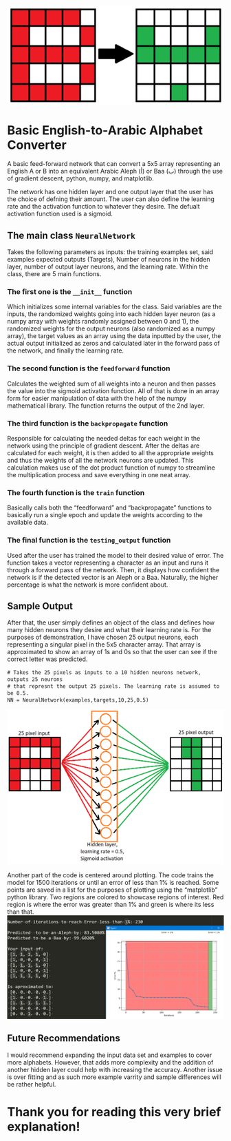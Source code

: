 ![English "B" to Arabic "ب"](/images/b_to_baa.png)

# Basic English-to-Arabic Alphabet Converter
A basic feed-forward network that can convert a 5x5 array representing an English A or B into an equivalent Arabic Aleph (أ) or Baa (ب) through the use of gradient descent, python, numpy, and matplotlib.

The network has one hidden layer and one output layer that the user has the choice of defning their amount. The user can also define the learning rate and the activation function to whatever they desire. The defualt activation function used is a sigmoid.

## The main class ```NeuralNetwork```
Takes the following parameters as inputs: the training examples set, said examples expected outputs (Targets), Number of neurons in the hidden layer, number of output layer neurons, and the learning rate. Within the class, there are 5 main functions.

### The first one is the ```__init__``` function
Which initializes some internal variables for the class. Said variables are the inputs, the randomized weights going into each hidden layer neuron (as a numpy array with weights randomly assigned between 0 and 1), the randomized weights for the output neurons (also randomized as a numpy array), the target values as an array using the data inputted by the user, the actual output initialized as zeros and calculated later in the forward pass of the network, and finally the learning rate.

### The second function is the ```feedforward``` function 
Calculates the weighted sum of all weights into a neuron and then passes the value into the sigmoid activation function. All of that is done in an array form for easier manipulation of data with the help of the numpy mathematical library. The function returns the output of the 2nd layer.

### The third function is the ```backpropagate``` function 
Responsible for calculating the needed deltas for each weight in the network using the principle of gradient descent. After the deltas are calculated for each weight, it is then added to all the appropriate weights and thus the weights of all the network neurons are updated. This calculation makes use of the dot product function of numpy to streamline the multiplication process and save everything in one neat array.

### The fourth function is the ```train``` function
Basically calls both the “feedforward” and “backpropagate” functions to basically run a single epoch and update the weights according to the available data.

### The final function is the ```testing_output``` function
Used after the user has trained the model to their desired value of error. The function takes a vector representing a character as an input and runs it through a forward pass of the network. Then, it displays how confident the network is if the detected vector is an Aleph or a Baa. Naturally, the higher percentage is what the network is more confident about.


## Sample Output

After that, the user simply defines an object of the class and defines how many hidden neurons they desire and what their learning rate is. For the purposes of demonstration, I have chosen 25 output neurons, each representing a singular pixel in the 5x5 character array. That array is approximated to show an array of 1s and 0s so that the user can see if the correct letter was predicted.

```
# Takes the 25 pixels as inputs to a 10 hidden neurons network, outputs 25 neurons
# that represnt the output 25 pixels. The learning rate is assumed to be 0.5.
NN = NeuralNetwork(examples,targets,10,25,0.5)
```

![Example of inputs and outputs](/images/network.png)

Another part of the code is centered around plotting. The code trains the model for 1500 iterations or until an error of less than 1% is reached. Some points are saved in a list for the purposes of plotting using the “matplotlib” python library. Two regions are colored to showcase regions of interest. Red region is where the error was greater than 1% and green is where its less than that. 
![Example of inputs and outputs](/images/sampleoutput.png)

## Future Recommendations
I would recommend expanding the input data set and examples to cover more alphabets. However, that adds more complexity and the addition of another hidden layer could help with increasing the accuracy. Another issue is over fitting and as such more example varrity and sample differences will be rather helpful.

# Thank you for reading this very brief explanation!


